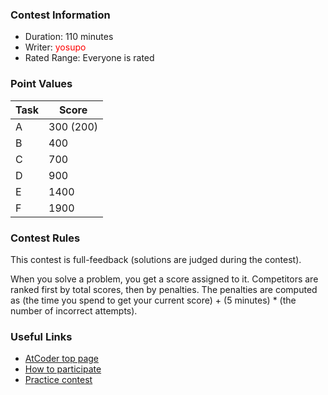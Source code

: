 
<div>

<span>

<span>

### **Contest Information**

<ul>

<li>
Duration: 110 minutes
</li>

<li>
Writer: 
<font color="#FF0000">yosupo</font>

</li>

<li>
Rated Range: Everyone is rated
</li>

</ul>

### **Point Values**

<div>

<div>

<table>

<thead>

<tr>

<th>
Task
</th>

<th>
Score
</th>

</tr>

</thead>

<tbody>

<tr>

<td>
A
</td>

<td>
300 (200)
</td>

</tr>

<tr>

<td>
B
</td>

<td>
400
</td>

</tr>

<tr>

<td>
C
</td>

<td>
700
</td>

</tr>

<tr>

<td>
D
</td>

<td>
900
</td>

</tr>

<tr>

<td>
E
</td>

<td>
1400
</td>

</tr>

<tr>

<td>
F
</td>

<td>
1900
</td>

</tr>

</tbody>

</table>

</div>

</div>

### **Contest Rules**
This contest is full-feedback (solutions are judged during the contest).




When you solve a problem, you get a score assigned to it.
Competitors are ranked first by total scores, then by penalties.
The penalties are computed as (the time you spend to get your current score) + (5 minutes) * (the number of incorrect attempts).






### **Useful Links**

<ul>

<li>
<a href="https://atcoder.jp/">AtCoder top page</a>
</li>

<li>
<a href="https://atcoder.jp/post/2">How to participate</a>
</li>

<li>
<a href="https://practice.contest.atcoder.jp/">Practice contest</a>
</li>

</ul>

</span>

</span>

</div>

